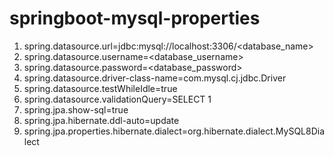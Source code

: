 # springboot-mysql-properties

1. spring.datasource.url=jdbc:mysql://localhost:3306/<database_name>
2. spring.datasource.username=<database_username>
3. spring.datasource.password=<database_password>
4. spring.datasource.driver-class-name=com.mysql.cj.jdbc.Driver
5. spring.datasource.testWhileIdle=true
6. spring.datasource.validationQuery=SELECT 1
7. spring.jpa.show-sql=true
8. spring.jpa.hibernate.ddl-auto=update
9. spring.jpa.properties.hibernate.dialect=org.hibernate.dialect.MySQL8Dialect


